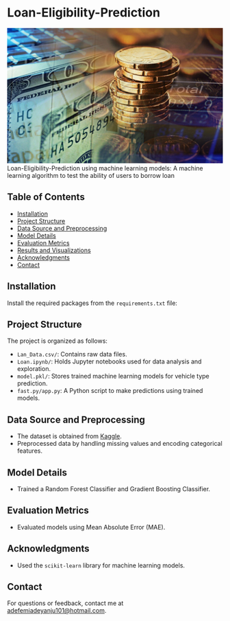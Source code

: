 # Loan-Eligibility-Prediction
![Loan-Eligibility-Prediction](loan.jpg)
Loan-Eligibility-Prediction using machine learning models: A machine learning algorithm  to test the ability of users to borrow loan

## Table of Contents
- [Installation](#installation)
- [Project Structure](#project-structure)
- [Data Source and Preprocessing](#data-source-and-preprocessing)
- [Model Details](#model-details)
- [Evaluation Metrics](#evaluation-metrics)
- [Results and Visualizations](#results-and-visualizations)
- [Acknowledgments](#acknowledgments)
- [Contact](#contact)

## Installation
Install the required packages from the `requirements.txt` file:

## Project Structure
The project is organized as follows:

- `Lan_Data.csv/`: Contains raw data files.
- `Loan.ipynb/`: Holds Jupyter notebooks used for data analysis and exploration.
- `model.pkl/`: Stores trained machine learning models for vehicle type prediction.
- `fast.py/app.py`: A Python script to make predictions using trained models.

## Data Source and Preprocessing
- The dataset is obtained from [Kaggle](https://www.kaggle.com/dataset).
- Preprocessed data by handling missing values and encoding categorical features.

## Model Details
- Trained a Random Forest Classifier and Gradient Boosting Classifier.

## Evaluation Metrics
- Evaluated models using Mean Absolute Error (MAE).

## Acknowledgments
- Used the `scikit-learn` library for machine learning models.

## Contact
For questions or feedback, contact me at adefemiadeyanju101@hotmail.com.



